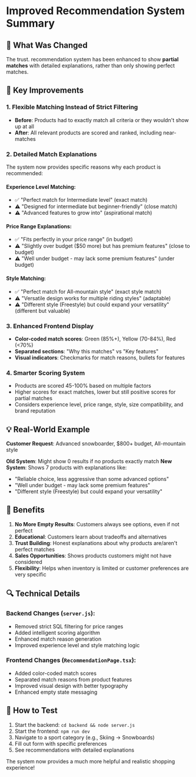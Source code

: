 # Improved Recommendation System Summary

## 🎯 What Was Changed

The trust. recommendation system has been enhanced to show **partial matches** with detailed explanations, rather than only showing perfect matches.

## 🔧 Key Improvements

### 1. **Flexible Matching Instead of Strict Filtering**
- **Before**: Products had to exactly match all criteria or they wouldn't show up at all
- **After**: All relevant products are scored and ranked, including near-matches

### 2. **Detailed Match Explanations**
The system now provides specific reasons why each product is recommended:

#### Experience Level Matching:
- ✅ "Perfect match for Intermediate level" (exact match)
- ⚠️ "Designed for intermediate but beginner-friendly" (close match)
- ⚠️ "Advanced features to grow into" (aspirational match)

#### Price Range Explanations:
- ✅ "Fits perfectly in your price range" (in budget)
- ⚠️ "Slightly over budget ($50 more) but has premium features" (close to budget)
- ⚠️ "Well under budget - may lack some premium features" (under budget)

#### Style Matching:
- ✅ "Perfect match for All-mountain style" (exact style match)
- ⚠️ "Versatile design works for multiple riding styles" (adaptable)
- ⚠️ "Different style (Freestyle) but could expand your versatility" (different but valuable)

### 3. **Enhanced Frontend Display**
- **Color-coded match scores**: Green (85%+), Yellow (70-84%), Red (<70%)
- **Separated sections**: "Why this matches" vs "Key features"
- **Visual indicators**: Checkmarks for match reasons, bullets for features

### 4. **Smarter Scoring System**
- Products are scored 45-100% based on multiple factors
- Higher scores for exact matches, lower but still positive scores for partial matches
- Considers experience level, price range, style, size compatibility, and brand reputation

## 💡 Real-World Example

**Customer Request**: Advanced snowboarder, $800+ budget, All-mountain style

**Old System**: Might show 0 results if no products exactly match
**New System**: Shows 7 products with explanations like:
- "Reliable choice, less aggressive than some advanced options"
- "Well under budget - may lack some premium features" 
- "Different style (Freestyle) but could expand your versatility"

## 🎉 Benefits

1. **No More Empty Results**: Customers always see options, even if not perfect
2. **Educational**: Customers learn about tradeoffs and alternatives
3. **Trust Building**: Honest explanations about why products are/aren't perfect matches
4. **Sales Opportunities**: Shows products customers might not have considered
5. **Flexibility**: Helps when inventory is limited or customer preferences are very specific

## 🔍 Technical Details

### Backend Changes (`server.js`):
- Removed strict SQL filtering for price ranges
- Added intelligent scoring algorithm
- Enhanced match reason generation
- Improved experience level and style matching logic

### Frontend Changes (`RecommendationPage.tsx`):
- Added color-coded match scores
- Separated match reasons from product features
- Improved visual design with better typography
- Enhanced empty state messaging

## 🚀 How to Test

1. Start the backend: `cd backend && node server.js`
2. Start the frontend: `npm run dev`
3. Navigate to a sport category (e.g., Skiing → Snowboards)
4. Fill out form with specific preferences
5. See recommendations with detailed explanations

The system now provides a much more helpful and realistic shopping experience!
